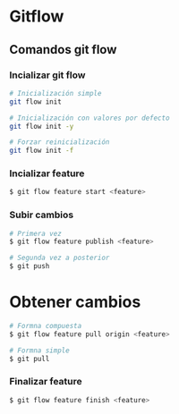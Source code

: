 # Gitflow

## Comandos git flow

### Incializar git flow

```bash
# Inicialización simple
git flow init

# Inicialización con valores por defecto
git flow init -y

# Forzar reinicialización
git flow init -f
```

### Incializar feature

```bash
$ git flow feature start <feature>
```

### Subir cambios

```bash
# Primera vez
$ git flow feature publish <feature>

# Segunda vez a posterior
$ git push
```

# Obtener cambios

```bash
# Formna compuesta
$ git flow feature pull origin <feature>

# Formna simple
$ git pull
```

### Finalizar feature

```bash
$ git flow feature finish <feature>
```
